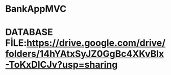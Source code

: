 # BankAppMVC
# DATABASE FİLE:https://drive.google.com/drive/folders/14hYAtxSyJZ0GgBc4XKvBlx-ToKxDlCJv?usp=sharing
